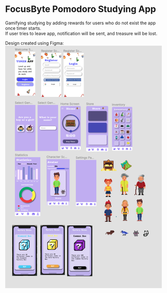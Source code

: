 # FocusByte Pomodoro Studying App <br>
Gamifying studying by adding rewards for users who do not exist the app once timer starts. <br>
If user tries to leave app, notification will be sent, and treasure will be lost. 

Design created using Figma:
![](Test/images/Screen%20Shot%202020-04-20%20at%208.30.08%20PM.png)
